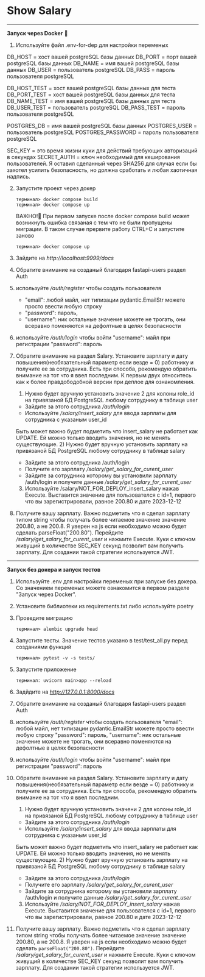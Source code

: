 # Show Salary
---
**Запуск через Docker** 🐳 
1. Используйте файл .env-for-dep для настройки переменых

DB_HOST = хост вашей postgreSQL базы данных
DB_PORT = порт вашей postgreSQL базы данных
DB_NAME = имя вашей postgreSQL базы данных
DB_USER = пользователь postgreSQL
DB_PASS = пароль пользователя postgreSQL

DB_HOST_TEST = хост вашей postgreSQL базы данных для теста
DB_PORT_TEST = хост вашей postgreSQL базы данных для теста
DB_NAME_TEST = имя вашей postgreSQL базы данных для теста
DB_USER_TEST = пользователь postgreSQL
DB_PASS_TEST = пароль пользователя postgreSQL

POSTGRES_DB = имя вашей postgreSQL базы данных
POSTGRES_USER = пользователь postgreSQL
POSTGRES_PASSWORD = пароль пользователя postgreSQL

SEC_KEY = это время жизни куки для действий требующих авторизаций в секундах
SECRET_AUTH = ключ необходимый для кеширования пользователей.
Я оставил сделанный через SHA256 для случая если бы захотел усилить безопасность,
но должна сработать и любая хаотичная надпись.

2. Запустите проект через докер
    ```
    терминал> docker compose build
    терминал> docker compose up
    ```

    ВАЖНО!🔧
    При первом запуске после docker compose build может возникнуть ошибка связаная с тем что не были пропущены миграции. В таком случае прервите работу CTRL+C и запустите заново
    ```
    терминал> docker compose up
    ```

3. Зайдите на *http://localhost:9999/docs*
4. Обратите внимание на созданый благодаря fastapi-users раздел Auth
5. используйте */auth/register* чтобы создать пользователя
    - "email": любой майл, нет типизации pydantic.EmailStr можете просто ввести любую строку
    - "password": пароль,
    - "username": ник
    остальные значение можете не трогать, они всеравно поменяются на дефолтные в целях безопасности
6. используйте */auth/login* чтобы  войти
    "username": майл при регистрации
    "password": пароль
7. Обратите внимание на раздел Salary.
 Установите зарплату и дату повышения(необязательный параметр если везде = 0) работнику и получите ее за сотрудника. Есть три способа, рекомендую обратить внимание на тот что я ввел последним. К первым двух относитесь
 как к более правдободобной версии при деплое для ознакомления.
	1) Нужно будет вручную установить значениe 2 для колоны role_id на привязаной БД PostgreSQL любому сотруднику в таблице user
	  - Зайдите за этого сотрудника */auth/login*
	  - Используйте */salary/insert_salary* для ввода зарплаты для сотрудника с указаным user_id
	  
	  Быть может важно будет подметить что insert_salary не работает как UPDATE. Ей можно только вводить значения,
	  но не менять существующие.
	2) Нужно будет вручную установить зарплату на привязаной БД PostgreSQL любому сотруднику в таблице salary
	  - Зайдите за этого сотрудника /auth/login
	  - Получите его зарплату */salary/get_salary_for_curent_user*
	  - Зайдите за сотрудника которому вы установили зарплату /auth/login и   получите данные */salary/get_salary_for_curent_user*
	3) Используйте /salary/NOT_FOR_DEPLOY_insert_salary нажав Execute. Выставится значение для пользователся с id=1, первого что вы зарегистрировали, равное 200.80 и дате 2023-12-12
8.  Получите вашу зарплату. Важно подметить что я сделал зарплату типом    string чтобы получать более читаемое значение значение 200.80, а не 200.8. Я уверен на js если необходимо можно
   будет сделать parseFloat("200.80").
    Перейдите */salary/get_salary_for_curent_user* и нажмите Execute. Куки с ключом живущий в количестве SEC_KEY секунд позволит вам получить зарплату. Для создании такой стратегии используется JWT.
---
**Запуск без докера и запуск тестов** 
1. Используйте .env для настройки переменых при запуске без докера.
   Со значением переменых можете ознакомится в первом разделе "Запуск через Docker".
2. Установите библиотеки из requirements.txt либо используйте poetry
3. Проведите миграцию
     ```
     терминал> alembic upgrade head
     ```
4. Запустите тесты. Значение тестов указано в test/test_all.py перед созданиями функций
    ```
    терминал> pytest -v -s tests/
    ```
5. Запустите приложение
     ```
     терминал: uvicorn main>app --reload
     ```
6. Задйдите на *http://127.0.0.1:8000/docs*
7. Обратите внимание на созданый благодаря fastapi-users раздел Auth
8. используйте */auth/register* чтобы создать пользователя
    "email": любой майл, нет типизации pydantic.EmailStr можете просто ввести любую строку
    "password": пароль,
    "username": ник
    остальные значение можете не трогать, они всеравно поменяются на дефолтные в целях безопасности
9. используйте */auth/login* чтобы  войти
    "username": майл при регистрации
    "password": пароль
10. Обратите внимание на раздел Salary.
 Установите зарплату и дату повышения(необязательный параметр если везде = 0) работнику и получите ее за сотрудника.
 Есть три способа, рекомендую обратить внимание на тот что я ввел последним.
	1) Нужно будет вручную установить значени 2 для колоны role_id на привязаной БД PostgreSQL любому сотруднику в таблице user
	  - Зайдите за этого сотрудника */auth/login*
	  - Используйте */salary/insert_salary* для ввода зарплаты для сотрудника с указаным user_id
	 
     Быть может важно будет подметить что insert_salary не работает как UPDATE. Ей можно только вводить значения,
	  но не менять существующие.
	2) Нужно будет вручную установить зарплату на привязаной БД PostgreSQL любому сотруднику в таблице salary
	  - Зайдите за этого сотрудника */auth/login*
	  - Получите его зарплату */salary/get_salary_for_curent_user*
	  - Зайдите за сотрудника которому вы установили зарплату /auth/login и получите данные */salary/get_salary_for_curent_user*
	3) Используйте */salary/NOT_FOR_DEPLOY_insert_salary* нажав Execute. Выставится значение для пользователся с id=1, первого что вы зарегистрировали, равное 200.80 и дате 2023-12-12
11.  Получите вашу зарплату. Важно подметить что я сделал зарплату типом string чтобы получать более читаемое значение значение 200.80, а не 200.8. Я уверен на js если необходимо можно будет сделать `parseFloat("200.80")`.
    Перейдите */salary/get_salary_for_curent_user* и нажмите Execute. Куки с ключом живущий в количестве
    SEC_KEY секунд позволит вам получить зарплату. Для создании такой стратегии используется JWT.

